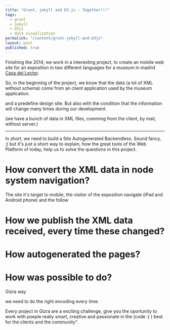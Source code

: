 ```yaml
---
title: "Grunt, jekyll and D3.js - Together!!!"
tags: 
  - grunt
  - jekyll
  - d3js
  - data visualization
permalink: "/content/grunt-jekyll-and-d3js"
layout: post
published: true
---
```


Finishing the 2014, we work in a interesting project, to create an mobile web site for an exposition in two different languages for a museum in madrid [Casa del Lector](http://www.gizra.com/content/casa-del-lector/).

So, in the beginning of the project, we know that the data (a lot of XML without schema) come from an client application used by the museum application.

and a predefine design site. But also with the condition that the information will change many times during our development.

(we have a bunch of data in XML files, comming from the client, by mail, without server.)

<!-- more -->

---

In short, we need to build a Site Autogenerated Backendless. Sound fancy, ;) but it's just a short way to explain, how the great tools of the Web Platform of today, help us to solve the questions in this project.

# How convert the XML data in node system navigation?

The site it's target to mobile, the visitor of the exposition navigate  (iPad and Android phone) and the follow

# How we publish the XML data received, every time these changed?



# How autogenerated the pages?


# How was possible to do?

Gizra way


we need to do the right encoding every time.

Every project in Gizra are a exciting challenge, give you the oportunity to work with poeple really smart, creative and passionate in the (code :) ) best for the clients and the community".
